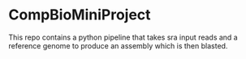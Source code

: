 # CompBioMiniProject

This repo contains a python pipeline that takes sra input reads and a reference genome to produce an assembly which is then blasted.
